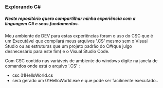 ### Explorando C#
##### Neste repositório quero compartilhar minha experiência com a linguagem C# e seus fundamentos.

Meu ambiente de DEV para estas experiências foram o uso do CSC que é um Executável que compilará meus arquivos '.CS'  mesmo sem o Visual Studio ou as estruturas que um projeto padrão do C#(que julgo desnecesário para este fim) e o Visual Studio Code.

Com CSC contido nas variáveis de ambiente do windows digite na janela de comandos onde está o arquivo '.CS' :
- csc 01HelloWorld.cs
- será gerado um 01HelloWorld.exe e que pode ser facilmente executado..